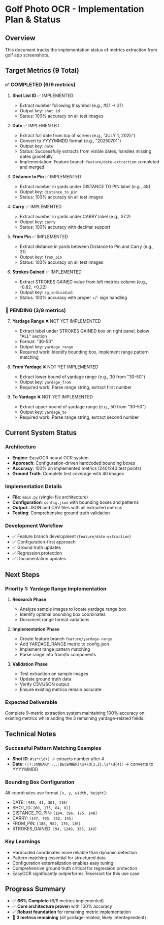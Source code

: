 # Golf Photo OCR - Implementation Plan & Status

## Overview
This document tracks the implementation status of metrics extraction from golf app screenshots.

## Target Metrics (9 Total)

### ✅ COMPLETED (6/9 metrics)

1. **Shot List ID** ✅ IMPLEMENTED
   - Extract number following # symbol (e.g., #21 → 21)
   - Output key: `shot_id`
   - Status: 100% accuracy on all test images

2. **Date** ✅ IMPLEMENTED 
   - Extract full date from top of screen (e.g., "JULY 1, 2025")
   - Convert to YYYYMMDD format (e.g., "20250701")
   - Output key: `date`
   - Status: Successfully extracts from visible dates, handles missing dates gracefully
   - Implementation: Feature branch `feature/date-extraction` completed and merged

3. **Distance to Pin** ✅ IMPLEMENTED
   - Extract number in yards under DISTANCE TO PIN label (e.g., 48)
   - Output key: `distance_to_pin`
   - Status: 100% accuracy on all test images

4. **Carry** ✅ IMPLEMENTED
   - Extract number in yards under CARRY label (e.g., 37.2)
   - Output key: `carry`
   - Status: 100% accuracy with decimal support

5. **From Pin** ✅ IMPLEMENTED
   - Extract distance in yards between Distance to Pin and Carry (e.g., 31)
   - Output key: `from_pin`
   - Status: 100% accuracy on all test images

6. **Strokes Gained** ✅ IMPLEMENTED
   - Extract STROKES GAINED value from left metrics column (e.g., -0.82, +0.22)
   - Output key: `sg_individual`
   - Status: 100% accuracy with proper +/- sign handling

### 🔄 PENDING (3/9 metrics)

7. **Yardage Range** ❌ NOT YET IMPLEMENTED
   - Extract label under STROKES GAINED box on right panel, below "ALL" section
   - Format: "30-50"
   - Output key: `yardage_range`
   - Required work: Identify bounding box, implement range pattern matching

8. **From Yardage** ❌ NOT YET IMPLEMENTED
   - Extract lower bound of yardage range (e.g., 30 from "30-50")
   - Output key: `yardage_from`
   - Required work: Parse range string, extract first number

9. **To Yardage** ❌ NOT YET IMPLEMENTED
   - Extract upper bound of yardage range (e.g., 50 from "30-50")
   - Output key: `yardage_to`
   - Required work: Parse range string, extract second number

## Current System Status

### Architecture
- **Engine**: EasyOCR neural OCR system
- **Approach**: Configuration-driven hardcoded bounding boxes
- **Accuracy**: 100% on implemented metrics (240/240 test points)
- **Ground Truth**: Complete test coverage with 40 images

### Implementation Details
- **File**: `main.py` (single-file architecture)
- **Configuration**: `config.json` with bounding boxes and patterns
- **Output**: JSON and CSV files with all extracted metrics
- **Testing**: Comprehensive ground truth validation

### Development Workflow
- ✅ Feature branch development (`feature/date-extraction`)
- ✅ Configuration-first approach
- ✅ Ground truth updates
- ✅ Regression protection
- ✅ Documentation updates

## Next Steps

### Priority 1: Yardage Range Implementation
1. **Research Phase**
   - Analyze sample images to locate yardage range box
   - Identify optimal bounding box coordinates
   - Document range format variations

2. **Implementation Phase**
   - Create feature branch `feature/yardage-range`
   - Add YARDAGE_RANGE metric to config.json
   - Implement range pattern matching
   - Parse range into from/to components

3. **Validation Phase**
   - Test extraction on sample images
   - Update ground truth data
   - Verify CSV/JSON output
   - Ensure existing metrics remain accurate

### Expected Deliverable
Complete 9-metric extraction system maintaining 100% accuracy on existing metrics while adding the 3 remaining yardage-related fields.

## Technical Notes

### Successful Pattern Matching Examples
- **Shot ID**: `#\s*(\d+)` → extracts number after #
- **Date**: `((?:JANUARY|...|DECEMBER)\s+\d{1,2},\s*\d{4})` → converts to YYYYMMDD

### Bounding Box Configuration
All coordinates use format `[x, y, width, height]`:
- DATE: `[985, 41, 301, 116]`
- SHOT_ID: `[60, 175, 84, 81]`
- DISTANCE_TO_PIN: `[184, 396, 175, 148]`
- CARRY: `[147, 705, 252, 145]`
- FROM_PIN: `[188, 982, 170, 136]`
- STROKES_GAINED: `[94, 1249, 323, 149]`

### Key Learnings
- Hardcoded coordinates more reliable than dynamic detection
- Pattern matching essential for structured data
- Configuration externalization enables easy tuning
- Comprehensive ground truth critical for regression protection
- EasyOCR significantly outperforms Tesseract for this use case

## Progress Summary
- ✅ **66% Complete** (6/9 metrics implemented)
- ✅ **Core architecture proven** with 100% accuracy
- ✅ **Robust foundation** for remaining metric implementation
- 🔄 **3 metrics remaining** (all yardage-related, likely interdependent)